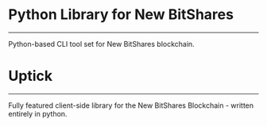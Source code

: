 # Python Library for New BitShares

---

Python-based CLI tool set for New BitShares blockchain.

# Uptick

---

Fully featured client-side library for the New BitShares Blockchain - written entirely in python. 
